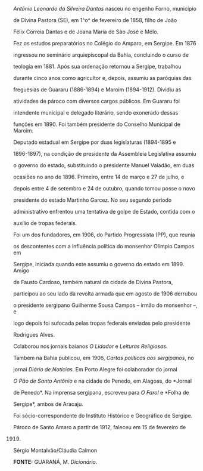 

*Antônio Leonardo da Silveira Dantas* nasceu no engenho Forno, município

de Divina Pastora (SE), em 1^o^ de fevereiro de 1858, filho de João

Félix Correia Dantas e de Joana Maria de São José e Melo.



Fez os estudos preparatórios no Colégio do Amparo, em Sergipe. Em 1876

ingressou no seminário arquiepiscopal da Bahia, concluindo o curso de

teologia em 1881. Após sua ordenação retornou a Sergipe, trabalhou

durante cinco anos como agricultor e, depois, assumiu as paróquias das

freguesias de Guararu (1886-1894) e Maroim (1894-1912). Dividiu as

atividades de pároco com diversos cargos públicos. Em Guararu foi

intendente municipal e delegado literário, sendo exonerado dessas

funções em 1890. Foi também presidente do Conselho Municipal de Maroim.



Deputado estadual em Sergipe por duas legislaturas (1894-1895 e

1896-1897), na condição de presidente da Assembleia Legislativa assumiu

o governo do estado, substituindo o presidente Manuel Valadão, em duas

ocasiões no ano de 1896. Primeiro, entre 14 de março e 27 de julho, e

depois entre 4 de setembro e 24 de outubro, quando tomou posse o novo

presidente do estado Martinho Garcez. No seu segundo período

administrativo enfrentou uma tentativa de golpe de Estado, contida com o

auxílio de tropas federais.



Foi um dos fundadores, em 1906, do Partido Progressista (PP), que reunia

os descontentes com a influência política do monsenhor Olímpio Campos em

Sergipe, iniciada quando este assumiu o governo do estado em 1899. Amigo

de Fausto Cardoso, também natural da cidade de Divina Pastora,

participou ao seu lado da revolta armada que em agosto de 1906 derrubou

o presidente sergipano Guilherme Sousa Campos – irmão do monsenhor –, e

logo depois foi sufocada pelas tropas federais enviadas pelo presidente

Rodrigues Alves.



Colaborou nos jornais baianos *O Lidador* e *Leituras Religiosas.*

Também na Bahia publicou, em 1906, *Cartas políticas aos sergipanos*, no

jornal *Diário de Notícias.* Em Porto Alegre foi colaborador do jornal

*O Pão de Santo Antônio* e na cidade de Penedo, em Alagoas, do *Jornal

de Penedo*. Na imprensa sergipana, escreveu para *O Farol* e *Folha de

Sergipe*, ambos de Aracaju.



Foi sócio-correspondente do Instituto Histórico e Geográfico de Sergipe.



Pároco de Santo Amaro a partir de 1912, faleceu em 15 de fevereiro de

1919.



Sérgio Montalvão/Cláudia Calmon



**FONTE:** GUARANÁ, M. *Dicionário.*

